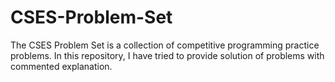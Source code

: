 # CSES-Problem-Set
The CSES Problem Set is a collection of competitive programming practice problems. In this repository, I have tried to provide solution of problems with commented explanation.
